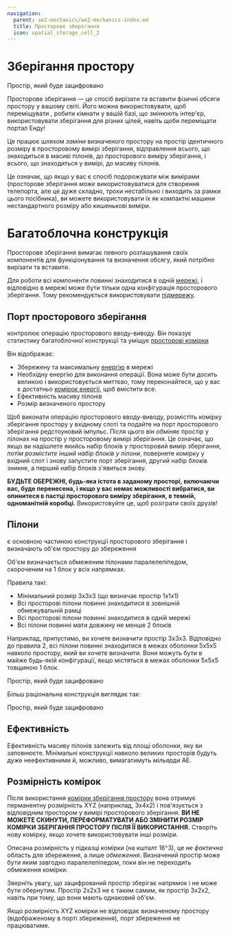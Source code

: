 ```yaml
---
navigation:
  parent: ae2-mechanics/ae2-mechanics-index.md
  title: Просторове зберігання
  icon: spatial_storage_cell_2
---
```


# Зберігання простору

<GameScene zoom="6" interactive={true}>
  <ImportStructure src="../assets/assemblies/spatial_storage_1x1x1.snbt" />

  <BoxAnnotation color="#33dd33" min="1 1 1" max="2 2 2">
        Простір, який буде зацифровано
  </BoxAnnotation>

  <IsometricCamera yaw="195" pitch="30" />

</GameScene>

Просторове зберігання — це спосіб вирізати та вставити фізичні обсяги простору у вашому світі. Його можна використовувати, щоб переміщувати <ItemLink id="flawless_budding_quartz" />, робити кімнати у вашій базі, що змінюють інтер'єр, використовувати зберігання для різних цілей, навіть щоби переміщати портал Енду!

Це працює шляхом *заміни* визначеного простору на простір ідентичного розміру в просторовому вимірі зберігання, відправлення всього, що знаходиться в масиві пілонів, до просторового виміру зберігання, і всього, що знаходиться у вимірі, до масиву пілонів.

Це означає, що якщо у вас є спосіб подорожувати між вимірами (просторове зберігання *може* використовуватися для створення телепорта, але це дуже складно, трохи нестабільно і виходить за рамки цього посібника), ви можете використовувати їх як компактні машини нестандартного розміру або кишенькові виміри.

# Багатоблочна конструкція

Просторове зберігання вимагає певного розташування своїх компонентів для функціонування та визначення обсягу, який потрібно вирізати та вставити.

Для роботи всі компоненти повинні знаходитися в одній [мережі](me-network-connections.md), і відповідно в мережі може бути тільки одна конфігурація просторового зберігання. Тому рекомендується використовувати [підмережу](subnetworks.md).

## Порт просторового зберігання

<BlockImage id="spatial_io_port" p:powered="true" scale="4" />

<ItemLink id="spatial_io_port" /> контролює операцію просторового вводу-виводу. Він показує статистику багатоблочної конструкції та уміщує [просторові комірки](../items-blocks-machines/spatial_cells.md)

Він відображає:
- Збережену та максимальну [енергію](energy.md) в мережі
- Необхідну енергію для виконання операції. Вона може бути досить великою і використовується миттєво, тому переконайтеся, що у вас є достатньо [комірок енергії](../items-blocks-machines/energy_cells.md), щоб вмістити все.
- Ефективність масиву пілонів
- Розмір визначеного простору

Щоб виконати операцію просторового вводу-виводу, розмістіть комірку зберігання простору у вхідному слоті та подайте на порт просторового зберігання редстоуновий імпульс. Після цього він *обміняє* простір у пілонах на простір у просторовому вимірі зберігання. Це означає, що якщо ви надішлете якийсь набір блоків у просторовий вимір зберігання, *потім розмістите інший набір блоків у пілони*, повернете комірку у вхідний слот і знову запустите порт зберігання, другий набір блоків зникне, а перший набір блоків з'явиться знову.

**БУДЬТЕ ОБЕРЕЖНІ, будь-яка істота в заданому просторі, включаючи вас, буде перенесена, і якщо у вас немає можливості вибратися, ви опинитеся в пастці просторового виміру зберігання, в темній, одноманітній коробці.** Використовуйте це, щоб розіграти своїх друзів!

## Пілони

<BlockImage id="spatial_pylon" p:powered_on="true" scale="4" />

<ItemLink id="spatial_pylon" /> є основною частиною конструкції просторового зберігання і визначають об'єм простору до збереження

Об'єм визначається обмеженим пілонами паралелепіпедом, скороченим на 1 блок у всіх напрямках.

Правила такі:
- Мінімальний розмір 3x3x3 (що визначає простір 1x1x1)
- Всі просторові пілони повинні знаходитися в зовнішній обмежувальній рамці
- Всі просторові пілони повинні знаходитися в одній мережі
- Всі пілони повинні мати довжину не менше 2 блоків

Наприклад, припустимо, ви хочете визначити простір 3x3x3. Відповідно до правила 2, всі пілони повинні знаходитися в межах оболонки 5x5x5 навколо простору, який ви хочете визначити. Вони можуть бути в майже будь-якій конфігурації, якщо містяться в межах оболонки 5x5x5 товщиною 1 блок.

<GameScene zoom="4" interactive={true}>
<ImportStructure src="../assets/assemblies/spatial_storage_3x3x3_pylon_demonstration.snbt" />

<BoxAnnotation color="#33dd33" min="1 1 1" max="4 4 4">
        Простір, який буде зацифровано
  </BoxAnnotation>

<BoxAnnotation color="#3333ff" min="5 5 0" max="0 0 5">
  </BoxAnnotation>

<IsometricCamera yaw="195" pitch="30" />
</GameScene>

Більш раціональна конструкція виглядає так:

<GameScene zoom="4" interactive={true}>
<ImportStructure src="../assets/assemblies/better_spatial_storage_3x3x3.snbt" />

<BoxAnnotation color="#33dd33" min="1 1 1" max="4 4 4">
        Простір, який буде зацифровано
  </BoxAnnotation>

<BoxAnnotation color="#3333ff" min="5 5 0" max="0 0 5">
  </BoxAnnotation>

<IsometricCamera yaw="195" pitch="30" />
</GameScene>

## Ефективність

Ефективність масиву пілонів залежить від площі оболонки, яку ви заповнюєте. Мінімальні конструкції навколо великих просторів будуть дуже неефективними й, можливо, вимагатимуть *мільярди* AE.

## Розмірність комірок

Після використання [комірки зберігання простору](../items-blocks-machines/spatial_cells.md) вона отримує перманентну розмірність XYZ (наприклад, 3x4x2) і пов'язується з відповідним простором у вимірі просторового зберігання. **ВИ НЕ МОЖЕТЕ СКИНУТИ, ПЕРЕФОРМАТУВАТИ АБО ЗМІНИТИ РОЗМІР КОМІРКИ ЗБЕРІГАННЯ ПРОСТОРУ ПІСЛЯ ЇЇ ВИКОРИСТАННЯ.** Створіть нову комірку, якщо хочете використовувати інші розміри. 

Описана розмірність у підказці комірки (на кшталт 16^3), це *не фактична* область для збереження, а лише *обмеження*. Визначений простір може бути яким завгодно паралелепіпедом, поки він не переходить обмеження комірки.

Зверніть увагу, що зацифрований простір зберігає напрямок і не може бути обернутим. Простір 2x2x3 не є таким самим, як простір 3x2x2, навіть при тому, що вони мають однаковий об'єм.

Якщо розмірність XYZ комірки не відповідає визначеному простору (відображеному в порті збереження), порт збереження не працюватиме.